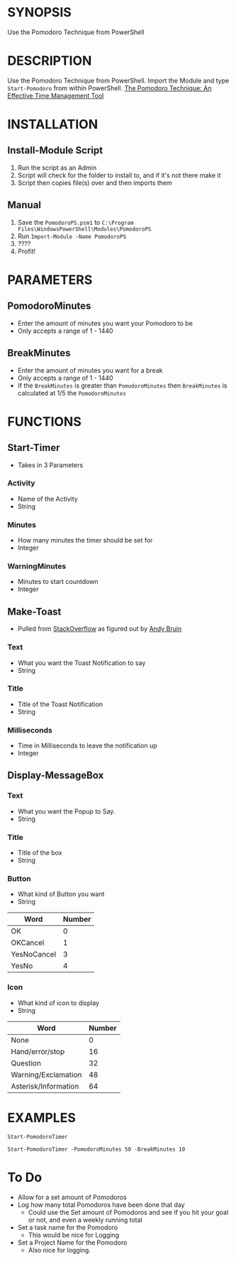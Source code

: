 # SYNOPSIS
Use the Pomodoro Technique from PowerShell

# DESCRIPTION
Use the Pomodoro Technique from PowerShell. Import the Module and type `Start-Pomodoro` from within PowerShell.
[The Pomodoro Technique: An Effective Time Management Tool](https://science.nichd.nih.gov/confluence/display/newsletter/2020/05/07/The+Pomodoro+Technique%3A+An+Effective+Time+Management+Tool)

# INSTALLATION

## Install-Module Script
1. Run the script as an Admin
1. Script will check for the folder to install to, and if it's not there make it
1. Script then copies file(s) over and then imports them

## Manual
1. Save the `PomodoroPS.psm1` to `C:\Program Files\WindowsPowerShell\Modules\PomodoroPS`
1. Run `Import-Module -Name PomodoroPS`
1. ????
1. Profit!

# PARAMETERS
## PomodoroMinutes
- Enter the amount of minutes you want your Pomodoro to be
- Only accepts a range of 1 - 1440
## BreakMinutes
- Enter the amount of minutes you want for a break
- Only accepts a range of 1 - 1440
- If the `BreakMinutes` is greater than `PomodoroMinutes` then `BreakMinutes` is calculated at 1/5 the `PomodoroMinutes`


# FUNCTIONS
## Start-Timer
- Takes in 3 Parameters
### Activity
- Name of the Activity
- String
### Minutes
- How many minutes the timer should be set for
- Integer
### WarningMinutes
- Minutes to start countdown
- Integer

## Make-Toast
- Pulled from [StackOverflow](https://stackoverflow.com/questions/61971517/powershell-send-a-toast-notification-to-logged-user-when-running-as-local-syste) as figured out by [Andy Bruin](https://stackoverflow.com/users/13663558/andy-bruin)
### Text
- What you want the Toast Notification to say
- String
### Title
- Title of the Toast Notification
- String
### Milliseconds
- Time in Milliseconds to leave the notification up
- Integer

## Display-MessageBox
### Text
- What you want the Popup to Say.
- String

### Title
- Title of the box
- String

### Button
- What kind of Button you want
- String

| Word | Number |
| --- | --- |
| OK | 0 |
| OKCancel | 1 |
| YesNoCancel | 3 |
| YesNo | 4 |

### Icon
- What kind of icon to display
- String

| Word | Number |
| --- | --- |
| None | 0 |
| Hand/error/stop | 16 |
| Question | 32 |
| Warning/Exclamation | 48 |
| Asterisk/Information | 64 |

# EXAMPLES
`Start-PomodoroTimer`

`Start-PomodoroTimer -PomodoroMinutes 50 -BreakMinutes 10`

# To Do
- Allow for a set amount of Pomodoros
- Log how many total Pomodoros have been done that day
    - Could use the Set amount of Pomodoros and see if you hit your goal or not, and even a weekly running total
- Set a task name for the Pomodoro
    - This would be nice for Logging
- Set a Project Name for the Pomodoro
    - Also nice for logging.